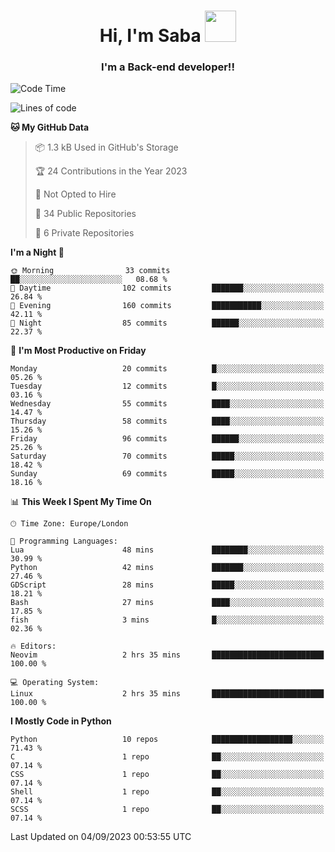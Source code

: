 <h1 align="center">Hi, I'm Saba <img src="https://media.giphy.com/media/EdB2g3VFDoKs57oe1w/giphy.gif" width="50"></h1>
<h3 align="center">I'm a Back-end developer!!</h3>

<!--START_SECTION:waka-->
![Code Time](http://img.shields.io/badge/Code%20Time-768%20hrs%2025%20mins-blue)

![Lines of code](https://img.shields.io/badge/From%20Hello%20World%20I%27ve%20Written-51.2%20thousand%20lines%20of%20code-blue)

**🐱 My GitHub Data** 

> 📦 1.3 kB Used in GitHub's Storage 
 > 
> 🏆 24 Contributions in the Year 2023
 > 
> 🚫 Not Opted to Hire
 > 
> 📜 34 Public Repositories 
 > 
> 🔑 6 Private Repositories 
 > 
**I'm a Night 🦉** 

```text
🌞 Morning                33 commits          ██░░░░░░░░░░░░░░░░░░░░░░░   08.68 % 
🌆 Daytime                102 commits         ███████░░░░░░░░░░░░░░░░░░   26.84 % 
🌃 Evening                160 commits         ███████████░░░░░░░░░░░░░░   42.11 % 
🌙 Night                  85 commits          ██████░░░░░░░░░░░░░░░░░░░   22.37 % 
```
📅 **I'm Most Productive on Friday** 

```text
Monday                   20 commits          █░░░░░░░░░░░░░░░░░░░░░░░░   05.26 % 
Tuesday                  12 commits          █░░░░░░░░░░░░░░░░░░░░░░░░   03.16 % 
Wednesday                55 commits          ████░░░░░░░░░░░░░░░░░░░░░   14.47 % 
Thursday                 58 commits          ████░░░░░░░░░░░░░░░░░░░░░   15.26 % 
Friday                   96 commits          ██████░░░░░░░░░░░░░░░░░░░   25.26 % 
Saturday                 70 commits          █████░░░░░░░░░░░░░░░░░░░░   18.42 % 
Sunday                   69 commits          █████░░░░░░░░░░░░░░░░░░░░   18.16 % 
```


📊 **This Week I Spent My Time On** 

```text
🕑︎ Time Zone: Europe/London

💬 Programming Languages: 
Lua                      48 mins             ████████░░░░░░░░░░░░░░░░░   30.99 % 
Python                   42 mins             ███████░░░░░░░░░░░░░░░░░░   27.46 % 
GDScript                 28 mins             █████░░░░░░░░░░░░░░░░░░░░   18.21 % 
Bash                     27 mins             ████░░░░░░░░░░░░░░░░░░░░░   17.85 % 
fish                     3 mins              █░░░░░░░░░░░░░░░░░░░░░░░░   02.36 % 

🔥 Editors: 
Neovim                   2 hrs 35 mins       █████████████████████████   100.00 % 

💻 Operating System: 
Linux                    2 hrs 35 mins       █████████████████████████   100.00 % 
```

**I Mostly Code in Python** 

```text
Python                   10 repos            ██████████████████░░░░░░░   71.43 % 
C                        1 repo              ██░░░░░░░░░░░░░░░░░░░░░░░   07.14 % 
CSS                      1 repo              ██░░░░░░░░░░░░░░░░░░░░░░░   07.14 % 
Shell                    1 repo              ██░░░░░░░░░░░░░░░░░░░░░░░   07.14 % 
SCSS                     1 repo              ██░░░░░░░░░░░░░░░░░░░░░░░   07.14 % 
```




 Last Updated on 04/09/2023 00:53:55 UTC
<!--END_SECTION:waka-->
